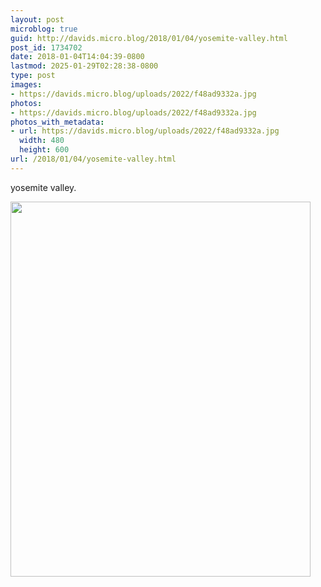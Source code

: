 ```yaml
---
layout: post
microblog: true
guid: http://davids.micro.blog/2018/01/04/yosemite-valley.html
post_id: 1734702
date: 2018-01-04T14:04:39-0800
lastmod: 2025-01-29T02:28:38-0800
type: post
images:
- https://davids.micro.blog/uploads/2022/f48ad9332a.jpg
photos:
- https://davids.micro.blog/uploads/2022/f48ad9332a.jpg
photos_with_metadata:
- url: https://davids.micro.blog/uploads/2022/f48ad9332a.jpg
  width: 480
  height: 600
url: /2018/01/04/yosemite-valley.html
---
```

yosemite valley.

<img src="/uploads/2022/f48ad9332a.jpg" width="480" height="600" alt="">
